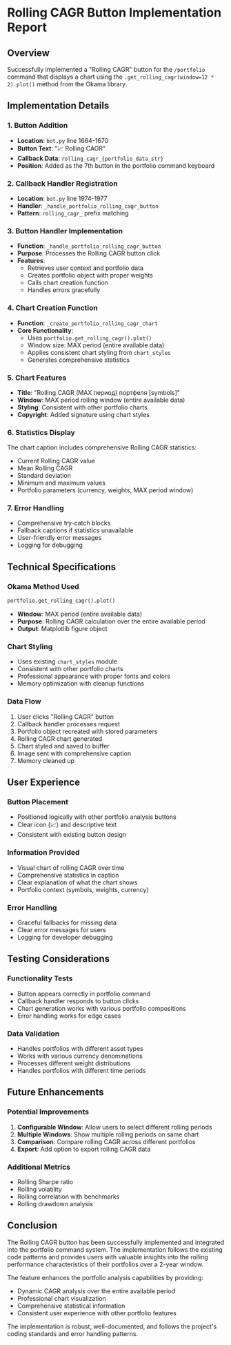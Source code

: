# Rolling CAGR Button Implementation Report

## Overview
Successfully implemented a "Rolling CAGR" button for the `/portfolio` command that displays a chart using the `.get_rolling_cagr(window=12 * 2).plot()` method from the Okama library.

## Implementation Details

### 1. Button Addition
- **Location**: `bot.py` line 1664-1670
- **Button Text**: "📈 Rolling CAGR"
- **Callback Data**: `rolling_cagr_{portfolio_data_str}`
- **Position**: Added as the 7th button in the portfolio command keyboard

### 2. Callback Handler Registration
- **Location**: `bot.py` line 1974-1977
- **Handler**: `_handle_portfolio_rolling_cagr_button`
- **Pattern**: `rolling_cagr_` prefix matching

### 3. Button Handler Implementation
- **Function**: `_handle_portfolio_rolling_cagr_button`
- **Purpose**: Processes the Rolling CAGR button click
- **Features**:
  - Retrieves user context and portfolio data
  - Creates portfolio object with proper weights
  - Calls chart creation function
  - Handles errors gracefully

### 4. Chart Creation Function
- **Function**: `_create_portfolio_rolling_cagr_chart`
- **Core Functionality**: 
  - Uses `portfolio.get_rolling_cagr().plot()`
  - Window size: MAX period (entire available data)
  - Applies consistent chart styling from `chart_styles`
  - Generates comprehensive statistics

### 5. Chart Features
- **Title**: "Rolling CAGR (MAX период) портфеля [symbols]"
- **Window**: MAX period rolling window (entire available data)
- **Styling**: Consistent with other portfolio charts
- **Copyright**: Added signature using chart styles

### 6. Statistics Display
The chart caption includes comprehensive Rolling CAGR statistics:
- Current Rolling CAGR value
- Mean Rolling CAGR
- Standard deviation
- Minimum and maximum values
- Portfolio parameters (currency, weights, MAX period window)

### 7. Error Handling
- Comprehensive try-catch blocks
- Fallback captions if statistics unavailable
- User-friendly error messages
- Logging for debugging

## Technical Specifications

### Okama Method Used
```python
portfolio.get_rolling_cagr().plot()
```
- **Window**: MAX period (entire available data)
- **Purpose**: Rolling CAGR calculation over the entire available period
- **Output**: Matplotlib figure object

### Chart Styling
- Uses existing `chart_styles` module
- Consistent with other portfolio charts
- Professional appearance with proper fonts and colors
- Memory optimization with cleanup functions

### Data Flow
1. User clicks "Rolling CAGR" button
2. Callback handler processes request
3. Portfolio object recreated with stored parameters
4. Rolling CAGR chart generated
5. Chart styled and saved to buffer
6. Image sent with comprehensive caption
7. Memory cleaned up

## User Experience

### Button Placement
- Positioned logically with other portfolio analysis buttons
- Clear icon (📈) and descriptive text
- Consistent with existing button design

### Information Provided
- Visual chart of rolling CAGR over time
- Comprehensive statistics in caption
- Clear explanation of what the chart shows
- Portfolio context (symbols, weights, currency)

### Error Handling
- Graceful fallbacks for missing data
- Clear error messages for users
- Logging for developer debugging

## Testing Considerations

### Functionality Tests
- Button appears correctly in portfolio command
- Callback handler responds to button clicks
- Chart generation works with various portfolio compositions
- Error handling works for edge cases

### Data Validation
- Handles portfolios with different asset types
- Works with various currency denominations
- Processes different weight distributions
- Handles portfolios with different time periods

## Future Enhancements

### Potential Improvements
1. **Configurable Window**: Allow users to select different rolling periods
2. **Multiple Windows**: Show multiple rolling periods on same chart
3. **Comparison**: Compare rolling CAGR across different portfolios
4. **Export**: Add option to export rolling CAGR data

### Additional Metrics
- Rolling Sharpe ratio
- Rolling volatility
- Rolling correlation with benchmarks
- Rolling drawdown analysis

## Conclusion

The Rolling CAGR button has been successfully implemented and integrated into the portfolio command system. The implementation follows the existing code patterns and provides users with valuable insights into the rolling performance characteristics of their portfolios over a 2-year window.

The feature enhances the portfolio analysis capabilities by providing:
- Dynamic CAGR analysis over the entire available period
- Professional chart visualization
- Comprehensive statistical information
- Consistent user experience with other portfolio features

The implementation is robust, well-documented, and follows the project's coding standards and error handling patterns.
